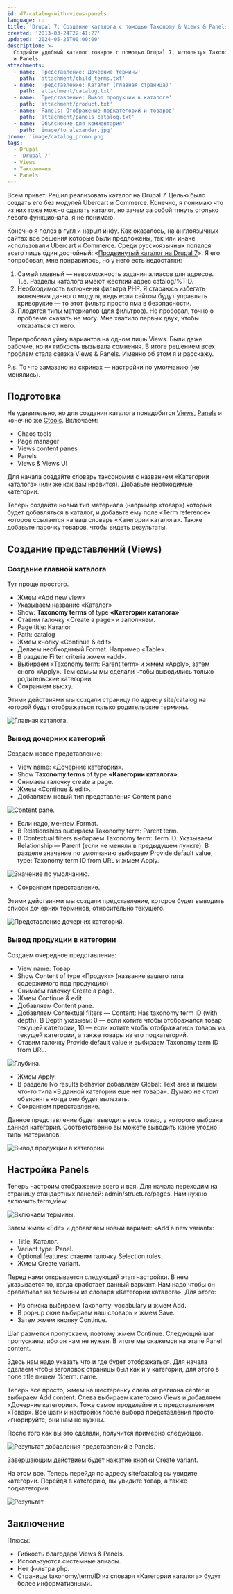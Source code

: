 ```yaml
---
id: d7-catalog-with-views-panels
language: ru
title: 'Drupal 7: Создание каталога с помощью Taxonomy & Views & Panels'
created: '2013-03-24T22:41:27'
updated: '2024-05-25T00:00:00'
description: >-
  Создайте удобный каталог товаров с помощью Drupal 7, используя Taxonomy, Views
  и Panels.
attachments:
  - name: 'Представление: Дочерние термины'
    path: 'attachment/child_terms.txt'
  - name: 'Представление: Каталог (главная страница)'
    path: 'attachment/catalog.txt'
  - name: 'Представление: Вывод продукции в каталоге'
    path: 'attachment/product.txt'
  - name: 'Panels: Отображение подкатегорий и товаров'
    path: 'attachment/panels_catalog.txt'
  - name: 'Объяснение для комментария'
    path: 'image/to_alexander.jpg'
promo: 'image/catalog_promo.png'
tags:
  - Drupal
  - 'Drupal 7'
  - Views
  - Таксономия
  - Panels
---
```


Всем привет. Решил реализовать каталог на Drupal 7. Целью было создать его без
модулей Ubercart и Commerce. Конечно, я понимаю что из них тоже можно сделать
каталог, но зачем за собой тянуть столько левого функционала, я не понимаю.

Конечно я полез в гугл и нарыл инфу. Как оказалось, на англоязычных сайтах все
решения которые были предложены, так или иначе использовали Ubercart и Commerce.
Среди русскоязычных попался всего лишь один
достойный: «[Продвинутый каталог на Drupal 7](http://druit.ru/blogs/views/384)».
Я его попробовал, мне понравилось, но у него есть недостатки:

1. Самый главный — невозможность задания алиасов для адресов. Т.е. Разделы
   каталога имеют жесткий адрес catalog/%TID.
2. Необходимость включения фильтра PHP. Я стараюсь избегать включения данного
   модуля, ведь если сайтом будут управлять криворукие — то этот фильтр просто
   яма в безопасности.
3. Плодятся типы материалов (для фильтров). Не пробовал, точно о проблеме
   сказать не могу. Мне хватило первых двух, чтобы отказаться от него.

Перепробовал уйму вариантов на одном лишь Views. Были даже рабочие, но их
гибкость вызывала сомнения. В итоге решением всех проблем стала связка Views &
Panels. Именно об этом я и расскажу.

P.s. То что замазано на скринах — настройки по умолчанию (не менялись).

## Подготовка

Не удивительно, но для создания каталога
понадобится [Views](http://drupal.org/project/views), [Panels](http://drupal.org/project/panels)
и конечно же [Ctools](http://drupal.org/project/ctools). Включаем:

- Chaos tools
- Page manager
- Views content panes
- Panels
- Views & Views UI

Для начала создайте словарь таксономии с названием «Категории каталога» (или же
как вам нравится). Добавьте необходимые категории.

Теперь создайте новый тип материала (например «товар») который будет добавляться
в каталог, и добавьте ему поле «Term reference» которое ссылается на ваш словарь
«Категории каталога». Также добавьте парочку товаров, чтобы видеть результаты.

## Создание представлений (Views)

### Создание главной каталога

Тут проще простого.

- Жмем «Add new view»
- Указываем название «Каталог»
- Show: **Taxonomy terms** of type **«Категории каталога»**
- Ставим галочку «Create a page» и заполняем.
- Page title: Каталог
- Path: catalog
- Жмем кнопку «Continue & edit»
- Делаем необходимый Format. Например «Table».
- В разделе Filter criteria жмем «add».
- Выбираем «Taxonomy term: Parent term» и жмем «Apply», затем сного «Apply». Тем
  самым мы сделали чтобы выводились только родительские категории.
- Сохраняем вьюху.

Этими действиями мы создали страницу по адресу site/catalog на которой будут
отображаться только родительские термины.

![Главная каталога.](image/1.png)

### Вывод дочерних категорий

Создаем новое представление:

- View name: «Дочерние категории».
- Show **Taxonomy terms** of type **«Категории каталога»**.
- Снимаем галочку create a page.
- Жмем «Continue & edit».
- Добавляем новый тип представления Content pane

![Content pane.](image/2.png)

- Если надо, меняем Format.
- В Relationships выбираем Taxonomy term: Parent term.
- В Contextual filters выбираем Taxonomy term: Term ID. Указываем Relationship —
  Parent (если не меняли в предыдущем пункте). В разделе значение по умолчанию
  выбираем Provide default value, type: Taxonomy term ID from URL и жмем Apply.

![Значение по умолчанию.](image/3.png)

- Сохраняем представление.

Этими действиями мы создали представление, которое будет выводить список
дочерних терминов, относительно текущего.

![Представление дочерних категорий.](image/4.png)

### Вывод продукции в категории

Создаем очередное представление:

- View name: Товар
- Show Content of type «Продукт» (название вашего типа содержимого под
  продукцию)
- Снимаем галочку Create a page.
- Жмем Continue & edit.
- Добавляем Content pane.
- Добавляем Contextual filters — Content: Has taxonomy term ID (with depth). В
  Depth указыем: 0 — если хотите чтобы отображался товар текущей категории, 10 —
  если хотите чтобы отображались товары из текущей категории, а также товары из
  его подкатегорий.
- Ставим галочку Provide default value и выбираем Taxonomy term ID from URL.

![Глубина.](image/5.png)

- Жмем Apply.
- В разделе No results behavior добавляем Global: Text area и пишем что-то типа
  «В данной категории еще нет товара». Думаю не стоит объяснять когда оно будет
  вылезать.
- Сохраняем представление.

Данное представление будет выводить весь товар, у которого выбрана данная
категория. Соответственно вы можете выводить какие угодно типы материалов.

![Вывод продукции в категории.](image/6.png)

## Настройка Panels

Теперь настроим отображение всего и вся. Для начала переходим на страницу
стандартных панелей: admin/structure/pages. Нам нужно включить term_view.

![Включаем термины.](image/7.png)

Затем жмем «Edit» и добавляем новый вариант: «Add a new variant»:

- Title: Каталог.
- Variant type: Panel.
- Optional features: ставим галочку Selection rules.
- Жмем Create variant.

Перед нами открывается следующий этап настройки. В нем указывается то, когда
сработает данный вариант. Нам надо чтобы он срабатывал на термины из словаря
«Категории каталога». Для этого:

- Из списка выбираем Taxonomy: vocabulary и жмем Add.
- В pop-up окне выбираем наш словарь и жмем Save.
- Затем жмем кнопку Continue.

Шаг разметки пропускаем, поэтому жмем Continue. Следующий шаг пропускаем, ибо он
нам не нужен. В итоге мы окажемся на этапе Panel content.

Здесь нам надо указать что и где будет отображаться. Для начала сделаем чтобы
заголовок страницы был как и у категории, для этого в поле title пишем %term:
name.

Теперь все просто, жмем на шестеренку слева от региона center и выбираем Add
content. Слева выбираем категорию Views и добавляем «Дочерние категории». Тоже
самое проделайте и с представлением «Товар». Все шаги и настройки после выбора
представления просто игнорируйте, они нам не нужны.

После того как вы это сделали, получится примерно следующее.

![Результат добавления представлений в Panels.](image/8.png)

Завершающим действием будет нажатие кнопки Create variant.

На этом все. Теперь перейдя по адресу site/catalog вы увидите категории. Перейдя
в категорию, вы увидите товар, а также подкатегории.

![Результат.](image/9.png)

## Заключение

Плюсы:

- Гибкость благодаря Views & Panels.
- Используются системные алиасы.
- Нет фильтра php.
- Cтраницы taxonomy/term/ID из словаря «Категории каталога» будут более
  информативными.
